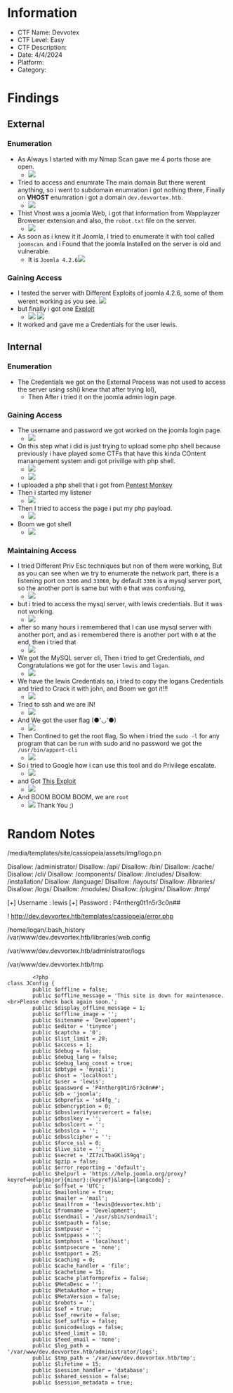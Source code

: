 # Information
- CTF Name: Devvotex
- CTF Level: Easy
- CTF Description: 
- Date: 4/4/2024
- Platform: 
- Category: 

# Findings

## External
### Enumeration
- As Always I started with my Nmap Scan gave me 4 ports those are open.
	- ![](https://i.imgur.com/ytIIx9g.png)
- Tried to access and enumrate The main domain But there werent anything, so i went to subdomain enumration i got nothing there, Finally on **VHOST** enumration i got a domain `dev.devvortex.htb`.
	- ![](https://i.imgur.com/nXo86Zu.png)
- Thist Vhost was a joomla Web, i got that information from Wapplayzer Broweser extension and also, the `robot.txt` file on the server.
	- ![](https://i.imgur.com/ujRytoE.png)
- As soon as i knew it it Joomla, I tried to enumerate it with tool called `joomscan`. and i Found that the joomla Installed on the server is old and vulnerable.
	- It is `Joomla 4.2.6`![](https://i.imgur.com/LAu717k.png)
### Gaining Access
- I tested the server with Different Exploits of joomla 4.2.6, some of them werent working as you see.
![](https://i.imgur.com/sjT3VNe.png)
- but finally i got one [Exploit](https://github.com/ThatNotEasy/CVE-2023-23752)
	- ![](https://i.imgur.com/GXn48xU.png)
![](https://i.imgur.com/jFZTgGx.png)
- It worked and gave me a Credentials for the user lewis.
## Internal
### Enumeration
- The Credentials we got on the External Process was not used to access the server using ssh(i knew that after trying lol), 
	- Then After i tried it on the joomla admin login page.
### Gaining Access
- The username and password we got worked on the joomla login page.
	- ![](https://i.imgur.com/tyiVTXk.png)
- On this step what i did is just trying to upload some php shell because previously i have played some CTFs that have this kinda COntent manangement system andi got privillge with php shell.
	- ![](https://i.imgur.com/WG0RMtA.png)
	- ![](https://i.imgur.com/LYQ5Dvw.png)
- I uploaded a php shell that i got from [Pentest Monkey](https://github.com/pentestmonkey/php-reverse-shell/blob/master/php-reverse-shell.php)
- Then i started my listener 
	- ![](https://i.imgur.com/Qjny64i.png)
- Then I tried to access the page i put my php payload.
	- ![](https://i.imgur.com/rza48u3.png)
- Boom we got shell
	- ![](https://i.imgur.com/77boUv9.png)
### Maintaining Access
- I tried Different Priv Esc techniques but non of them were working, But as you can see when we try to enumerate the network part, there is a listening port on `3306` and `33060`, by default `3306` is a mysql server port, so the another port is same but with `0` that was confusing,
	- ![](https://i.imgur.com/aWuWW5G.png)
- but i tried to access the mysql server, with lewis credentials. But it was not working.
	- ![](https://i.imgur.com/NJ9mrNR.png)
- after so many hours i remembered that I can use mysql server with another port, and as i remembered there is another port with `0` at the end, then i tried that
	- ![](https://i.imgur.com/gK9Xucy.png)
- We got the MySQL server cli, Then i tried to get Credentials, and Congratulations we got for the user `lewis` and `logan`.
	- ![](https://i.imgur.com/0fRNpl3.png)
- We have the lewis Credentials so, i tried to copy the logans Credentials and tried to Crack it with john, and Boom we got it!!!
	- ![](https://i.imgur.com/9OYivTu.png)
- Tried to ssh and we are IN!
	- ![](https://i.imgur.com/TxwAjbL.png)
- And We got the user flag (●'◡'●)
	- ![](https://i.imgur.com/f1t5LEa.png)
- Then Contined to get the root flag, So when i tried the `sudo -l` for any program that can be run with sudo and no password we got the `/usr/bin/apport-cli`
	- ![](https://i.imgur.com/4BLesk4.png)
- So i tried to Google how i can use this tool and do Privilege escalate.
	- ![](https://i.imgur.com/1Lp5BF9.png)
- and Got [This Exploit](https://diegojoelcondoriquispe.medium.com/cve-2023-1326-poc-c8f2a59d0e00)
	- ![](https://i.imgur.com/mJQprHQ.png)
- And BOOM BOOM BOOM, we are `root`
	- ![](https://i.imgur.com/bnr3Xk2.png)
Thank You ;)



# Random Notes

/media/templates/site/cassiopeia/assets/img/logo.pn

Disallow: /administrator/
Disallow: /api/
Disallow: /bin/
Disallow: /cache/
Disallow: /cli/
Disallow: /components/
Disallow: /includes/
Disallow: /installation/
Disallow: /language/
Disallow: /layouts/
Disallow: /libraries/
Disallow: /logs/
Disallow: /modules/
Disallow: /plugins/
Disallow: /tmp/






[+] Username          : lewis
[+] Password          : P4ntherg0t1n5r3c0n##

!
http://dev.devvortex.htb/templates/cassiopeia/error.php



/home/logan/.bash_history
/var/www/dev.devvortex.htb/libraries/web.config


/var/www/dev.devvortex.htb/administrator/logs

/var/www/dev.devvortex.htb/tmp

```shell
        <?php                                                     
class JConfig {                                          
        public $offline = false;                             
        public $offline_message = 'This site is down for maintenance.<br>Please check back again soon.';                            
        public $display_offline_message = 1;                 
        public $offline_image = '';                     
        public $sitename = 'Development';                  
        public $editor = 'tinymce';                       
        public $captcha = '0';                            
        public $list_limit = 20;                          
        public $access = 1;                             
        public $debug = false;                          
        public $debug_lang = false;                      
        public $debug_lang_const = true;                   
        public $dbtype = 'mysqli';                        
        public $host = 'localhost';                         
        public $user = 'lewis';
        public $password = 'P4ntherg0t1n5r3c0n##';
        public $db = 'joomla';
        public $dbprefix = 'sd4fg_';
        public $dbencryption = 0;
        public $dbsslverifyservercert = false;
        public $dbsslkey = '';
        public $dbsslcert = '';
        public $dbsslca = '';
        public $dbsslcipher = '';
        public $force_ssl = 0;
        public $live_site = '';
        public $secret = 'ZI7zLTbaGKliS9gq';
        public $gzip = false;
        public $error_reporting = 'default';
        public $helpurl = 'https://help.joomla.org/proxy?keyref=Help{major}{minor}:{keyref}&lang={langcode}';
        public $offset = 'UTC';
        public $mailonline = true;
        public $mailer = 'mail';
        public $mailfrom = 'lewis@devvortex.htb';
        public $fromname = 'Development';
        public $sendmail = '/usr/sbin/sendmail';
        public $smtpauth = false;
        public $smtpuser = '';
        public $smtppass = '';
        public $smtphost = 'localhost';
        public $smtpsecure = 'none';
        public $smtpport = 25;
        public $caching = 0;
        public $cache_handler = 'file';
        public $cachetime = 15;
        public $cache_platformprefix = false;
        public $MetaDesc = '';
        public $MetaAuthor = true;
        public $MetaVersion = false;
        public $robots = '';
        public $sef = true;
        public $sef_rewrite = false;
        public $sef_suffix = false;
        public $unicodeslugs = false;
        public $feed_limit = 10;
        public $feed_email = 'none';
        public $log_path = '/var/www/dev.devvortex.htb/administrator/logs';
        public $tmp_path = '/var/www/dev.devvortex.htb/tmp';
        public $lifetime = 15;
        public $session_handler = 'database';
        public $shared_session = false;
        public $session_metadata = true;
```
